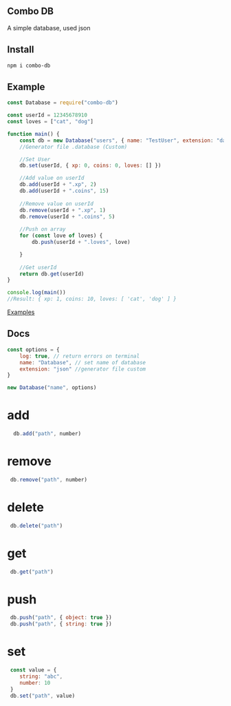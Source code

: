 ## Combo DB
A simple database, used json 

## Install
```bash
npm i combo-db
```

## Example
```js
const Database = require("combo-db")

const userId = 12345678910
const loves = ["cat", "dog"]

function main() {
    const db = new Database("users", { name: "TestUser", extension: "database" })
    //Generator file .database (Custom)

    //Set User
    db.set(userId, { xp: 0, coins: 0, loves: [] })

    //Add value on userId
    db.add(userId + ".xp", 2)
    db.add(userId + ".coins", 15)
    
    //Remove value on userId
    db.remove(userId + ".xp", 1)
    db.remove(userId + ".coins", 5)
   
    //Push on array
    for (const love of loves) {
        db.push(userId + ".loves", love)

    }
    
    //Get userId
    return db.get(userId)
}

console.log(main())
//Result: { xp: 1, coins: 10, loves: [ 'cat', 'dog' ] }
```
[Examples](https://github.com/MineCodeBr/combo-db/examples)



## Docs
```js
const options = {
    log: true, // return errors on terminal
    name: "Database", // set name of database
    extension: "json" //generator file custom
}

new Database("name", options)
```

# add
```js
  db.add("path", number)
```

# remove
```js
 db.remove("path", number)
```

# delete
```js
 db.delete("path")
```

# get
```js
 db.get("path")
```

# push
```js
 db.push("path", { object: true })
 db.push("path", { string: true })
```

# set
```js 
 const value = {
    string: "abc",
    number: 10
 }
 db.set("path", value)
```